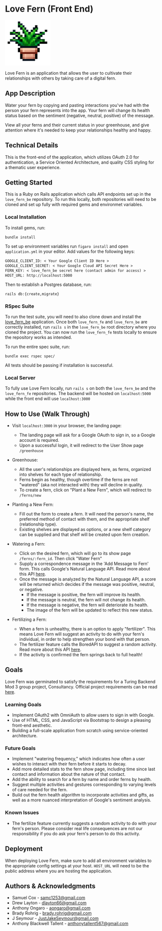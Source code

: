 # Love Fern (Front End)

<img src="app/assets/images/love-fern-4_720.png" width="150">

Love Fern is an application that allows the user to cultivate their relationships with others by taking care of a digital fern.

## App Description

Water your fern by copying and pasting interactions you've had with the person your fern represents into the app. Your fern will change its health status based on the sentiment (negative, neutral, positive) of the message.

View all your ferns and their current status in your greenhouse, and give attention where it's needed to keep your relationships healthy and happy.

## Technical Details

This is the front-end of the application, which utilizes OAuth 2.0 for authentication, a Service Oriented Architecture, and quality CSS styling for a thematic user experience.

## Getting Started

This is a Ruby on Rails application which calls API endpoints set up in the `love_fern_be` repository. To run this locally, both repositories will need to be cloned and set up fully with required gems and environmet variables.

### Local Installation

To install gems, run:

```
bundle install
```

To set up environment variables run `figaro install` and open `application.yml` in your editor. Add values for the following keys:

```
GOOGLE_CLIENT_ID: < Your Google Client ID Here >
GOOGLE_CLIENT_SECRET: < Your Google Cloud API Secret Here >
FERN_KEY: < love_fern_be secret here (contact admin for access) >
HOST_URL: http://localhost:5000
```

Then to establish a Postgres database, run:

```
rails db:{create,migrate}
```

### RSpec Suite

To run the test suite, you will need to also clone down and install the [love_fern_be](https://www.github.com/love-fern/love_fern_be) application. Once both `love_fern_fe` and `love_fern_be` are correctly installed, run `rails s` in the `love_fern_be` root directory where you cloned the project. You can now run the `love_fern_fe` tests locally to ensure the repository works as intended.

To run the entire spec suite, run:

```
bundle exec rspec spec/
```

All tests should be passing if installation is successful.

### Local Server

To fully use Love Fern locally, run `rails s` on both the `love_fern_be` and the `love_fern_fe` repositories. The backend will be hosted on `localhost:5000` while the front end will use `localhost:3000`

## How to Use (Walk Through)

- Visit `localhost:3000` in your browser, the landing page:
  - The landing page will ask for a Google OAuth to sign in, so a Google account is required.
  - Upon a successful login, it will redirect to the User Show page `/greenhouse`

- Greenhouse:
  - All the user's relationships are displayed here, as ferns, organized into shelves for each type of relationship.
  - Ferns begin as healthy, though overtime if the ferns are not "watered" (aka not interacted with) they will decline in quality.
  - To create a fern, click on "Plant a New Fern", which will redirect to `/ferns/new`

- Planting a New Fern:
  - Fill out the form to create a fern. It will need the person's name, the preferred method of contact with them, and the appropriate shelf (relationship type).
  - Existing shelves are displayed as options, or a new shelf category can be supplied and that shelf will be created upon fern creation.

- Watering a Fern:
  - Click on the desired fern, which will go to its show page `/ferns/:fern_id`. Then click "Water Fern"
  - Supply a correspondence message in the 'Add Message to Fern' form. This calls Google's Natural Language API. Read more about this API [here](https://cloud.google.com/natural-language).
  - Once the message is analyzed by the Natural Language API, a score will be returned which decides if the message was positive, neutral, or negative.
    - If the message is positive, the fern will improve its health.
    - If the message is neutral, the fern will not change its health.
    - If the message is negative, the fern will deteriorate its health.
    - The image of the fern will be updated to reflect this new status.

- Fertilizing a Fern:
  - When a fern is unhealthy, there is an option to apply "fertilizer". This means Love Fern will suggest an activity to do with your fern's individual, in order to help strengthen your bond with that person.
  - The fertilizer feature calls the BoredAPI to suggest a random activity. Read more about this API [here](https://www.boredapi.com/documentation).
  - If the activity is confirmed the fern springs back to full health!

## Goals

Love Fern was germinated to satisfy the requirements for a Turing Backend Mod 3 group project, Consultancy. Official project requirements can be read [here](https://backend.turing.edu/module3/projects/consultancy/).

### Learning Goals

- Implement OAuth2 with OmniAuth to allow users to sign in with Google.
- Use of HTML, CSS, and JavaScript via Bootstrap to design a pleasing front-end aesthetic.
- Building a full-scale application from scratch using service-oriented architecture.

### Future Goals

- Implement "watering frequency," which indicates how often a user wishes to interact with their fern before it starts to decay.
- Add more detailed stats to the fern show page, including time since last contact and information about the nature of that contact.
- Add the ability to search for a fern by name and order ferns by health.
- Suggest multiple activities and gestures corresponding to varying levels of care needed for the fern.
- Build out the fern health algorithm to incorporate activities and gifts, as well as a more nuanced interpretation of Google's sentiment analysis.

### Known Issues

- The fertilize feature currently suggests a random activity to do with your fern's person. Please consider real life consequences are not our responsibility if you do ask your fern's person to do this activity.

## Deployment

When deploying Love Fern, make sure to add all environment variables to the appropriate config settings at your host. `HOST_URL` will need to be the public address where you are hosting the application.

## Authors & Acknowledgments

- Samuel Cox - samc1253@gmail.com
- Drew Layton - dlayton66@gmail.com
- Anthony Ongaro - aongaro@gmail.com
- Brady Rohrig - brady.rohrig@gmail.com
- J Seymour - JustJakeSeymour@gmail.com
- Anthony Blackwell Tallent - anthonytallent567@gmail.com
